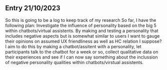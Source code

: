 ## Entry 21/10/2023 ##

So this is going to be a log to keep track of my research 
So far, I have the following plan: 
Investigate the influence of personality based on the big 5 within chatbots/virtual assistents. By making and testing a personality that includes negative aspects but is somewhat similar to users I want to gauge their opinions on assumed UX friendliness as well as HC relation I suppose? 
I aim to do this by making a chatbot/assitent with a personality, let participants talk to the chatbot for a week or so, collect qualitative data on their experiences and see if I can now say something about the inclussion of negative personality qualities within chatbots/virstual assistents. 

